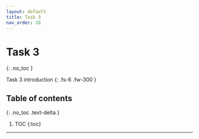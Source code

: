 ```yaml
---
layout: default
title: Task 3
nav_order: 10
---
```


# Task 3
{: .no_toc }


Task 3 introduction
{: .fs-6 .fw-300 }

## Table of contents
{: .no_toc .text-delta }

1. TOC
{:toc}

---
